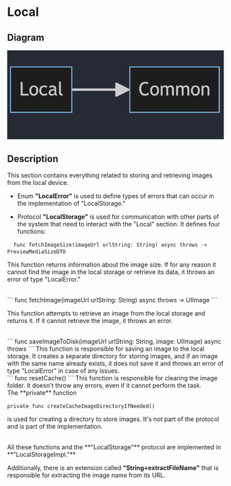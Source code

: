 # Local

## Diagram
<img alt="Data Digram" src="Diagram/LocalDiagram.jpg">

## Description
This section contains everything related to storing and retrieving images from the local device.

- Enum **"LocalError"** is used to define types of errors that can occur in the implementation of "LocalStorage."

- Protocol **"LocalStorage"** is used for communication with other parts of the system that need to interact with the "Local" section. It defines four functions:

```
  func fetchImageSize(imageUrl urlString: String) async throws -> PreviewMediaSizeDTO
 ```
 
  This function returns information about the image size. If for any reason it cannot find the image in the local storage or retrieve its data, it throws an error of type "LocalError."

<br>
```
  func fetchImage(imageUrl urlString: String) async throws -> UIImage
  ```

   This function attempts to retrieve an image from the local storage and returns it. If it cannot retrieve the image, it throws an error.

<br>
```
  func saveImageToDisk(imageUrl urlString: String, image: UIImage) async throws
  ```
   This function is responsible for saving an image to the local storage. It creates a separate directory for storing images, and if an image with the same name already exists, it does not save it and throws an error of type "LocalError" in case of any issues.

<br>
  ```
  func resetCache()
  ```
  This function is responsible for clearing the image folder. It doesn't throw any errors, even if it cannot perform the task.

<br>
The **private** function 
<br>

```
private func createCacheImageDirectoryIfNeeded()
```
 is used for creating a directory to store images. It's not part of the protocol and is part of the implementation.

<br>
All these functions and the **"LocalStorage"** protocol are implemented in **"LocalStorageImpl."**

Additionally, there is an extension called **"String+extractFileName"** that is responsible for extracting the image name from its URL.